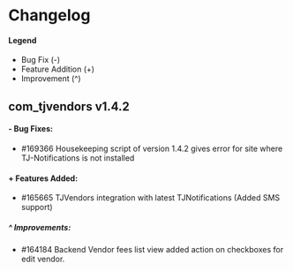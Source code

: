 # Changelog

#### Legend

- Bug Fix (-)
- Feature Addition (+)
- Improvement (^)

## com_tjvendors v1.4.2

#### - Bug Fixes:
- #169366 Housekeeping script of version 1.4.2 gives error for site where TJ-Notifications is not installed

#### + Features Added:
- #165665 TJVendors integration with latest TJNotifications (Added SMS support)

##### ^ Improvements:
- #164184 Backend Vendor fees list view added action on checkboxes for edit vendor.

